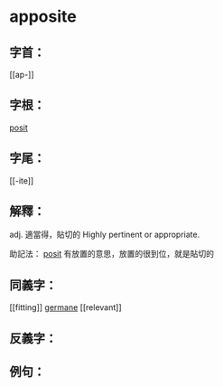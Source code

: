 # apposite


## 字首：
[[ap-]]

## 字根：
[posit](/Root%20Prefix%20and%20Suffix/P/posit.md)

## 字尾：
[[-ite]]


## 解釋：
adj.
適當得，貼切的
Highly pertinent or appropriate.

助記法：
[posit](/Root%20Prefix%20and%20Suffix/P/posit.md) 有放置的意思，放置的很到位，就是貼切的
## 同義字：
[[fitting]]
[germane](/Vocabulary/G/germane.md)
[[relevant]]

## 反義字：

## 例句：


